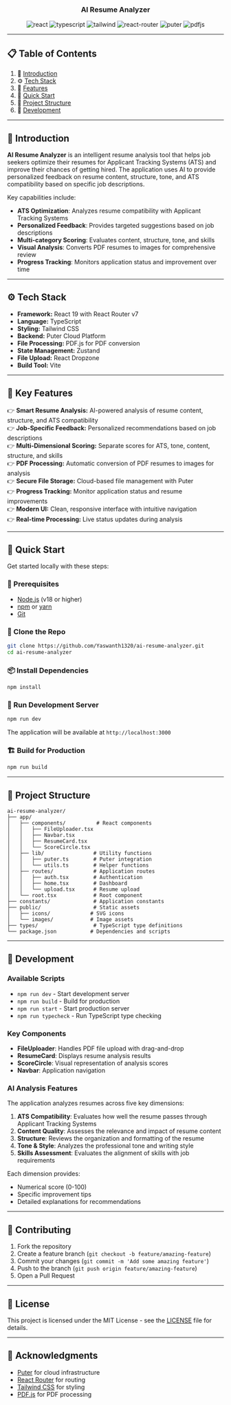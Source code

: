 <h3 align="center">AI Resume Analyzer</h3>

<div align="center">
  <div>
    <img src="https://img.shields.io/badge/-React-black?style=for-the-badge&logo=react&logoColor=61DAFB" alt="react" />
    <img src="https://img.shields.io/badge/-TypeScript-black?style=for-the-badge&logo=typescript&logoColor=3178C6" alt="typescript" />
    <img src="https://img.shields.io/badge/-Tailwind_CSS-black?style=for-the-badge&logo=tailwindcss&logoColor=38BDF8" alt="tailwind" />
    <img src="https://img.shields.io/badge/-React_Router-black?style=for-the-badge&logo=react-router&logoColor=CA4245" alt="react-router" />
    <img src="https://img.shields.io/badge/-Puter-black?style=for-the-badge&logoColor=white&color=6366F1" alt="puter" />
    <img src="https://img.shields.io/badge/-PDF.js-black?style=for-the-badge&logoColor=white&color=FF6B6B" alt="pdfjs" />
  </div>
</div>

---

## 📋 Table of Contents

1. 🧠 [Introduction](#introduction)
2. ⚙️ [Tech Stack](#tech-stack)
3. 💪 [Features](#features)
4. 🚀 [Quick Start](#quick-start)
5. 📁 [Project Structure](#project-structure)
6. 🔧 [Development](#development)

---

## 🧠 Introduction

**AI Resume Analyzer** is an intelligent resume analysis tool that helps job seekers optimize their resumes for Applicant Tracking Systems (ATS) and improve their chances of getting hired. The application uses AI to provide personalized feedback on resume content, structure, tone, and ATS compatibility based on specific job descriptions.

Key capabilities include:
- **ATS Optimization**: Analyzes resume compatibility with Applicant Tracking Systems
- **Personalized Feedback**: Provides targeted suggestions based on job descriptions
- **Multi-category Scoring**: Evaluates content, structure, tone, and skills
- **Visual Analysis**: Converts PDF resumes to images for comprehensive review
- **Progress Tracking**: Monitors application status and improvement over time

---

## ⚙️ Tech Stack

* **Framework:** React 19 with React Router v7
* **Language:** TypeScript
* **Styling:** Tailwind CSS
* **Backend:** Puter Cloud Platform
* **File Processing:** PDF.js for PDF conversion
* **State Management:** Zustand
* **File Upload:** React Dropzone
* **Build Tool:** Vite

---

## 💪 Key Features

👉 **Smart Resume Analysis:** AI-powered analysis of resume content, structure, and ATS compatibility  
👉 **Job-Specific Feedback:** Personalized recommendations based on job descriptions  
👉 **Multi-Dimensional Scoring:** Separate scores for ATS, tone, content, structure, and skills  
👉 **PDF Processing:** Automatic conversion of PDF resumes to images for analysis  
👉 **Secure File Storage:** Cloud-based file management with Puter  
👉 **Progress Tracking:** Monitor application status and resume improvements  
👉 **Modern UI:** Clean, responsive interface with intuitive navigation  
👉 **Real-time Processing:** Live status updates during analysis  

---

## 🚀 Quick Start

Get started locally with these steps:

### 🔧 Prerequisites

* [Node.js](https://nodejs.org/) (v18 or higher)
* [npm](https://www.npmjs.com/) or [yarn](https://yarnpkg.com/)
* [Git](https://git-scm.com/)

### 📁 Clone the Repo

```bash
git clone https://github.com/Yaswanth1320/ai-resume-analyzer.git
cd ai-resume-analyzer
```

### 📦 Install Dependencies

```bash
npm install
```

### 🚀 Run Development Server

```bash
npm run dev
```

The application will be available at `http://localhost:3000`

### 🏗️ Build for Production

```bash
npm run build
```

---

## 📁 Project Structure

```
ai-resume-analyzer/
├── app/
│   ├── components/          # React components
│   │   ├── FileUploader.tsx
│   │   ├── Navbar.tsx
│   │   ├── ResumeCard.tsx
│   │   └── ScoreCircle.tsx
│   ├── lib/                # Utility functions
│   │   ├── puter.ts        # Puter integration
│   │   └── utils.ts        # Helper functions
│   ├── routes/             # Application routes
│   │   ├── auth.tsx        # Authentication
│   │   ├── home.tsx        # Dashboard
│   │   └── upload.tsx      # Resume upload
│   └── root.tsx            # Root component
├── constants/              # Application constants
├── public/                 # Static assets
│   ├── icons/             # SVG icons
│   └── images/            # Image assets
├── types/                  # TypeScript type definitions
└── package.json           # Dependencies and scripts
```

---

## 🔧 Development

### Available Scripts

- `npm run dev` - Start development server
- `npm run build` - Build for production
- `npm run start` - Start production server
- `npm run typecheck` - Run TypeScript type checking

### Key Components

- **FileUploader**: Handles PDF file upload with drag-and-drop
- **ResumeCard**: Displays resume analysis results
- **ScoreCircle**: Visual representation of analysis scores
- **Navbar**: Application navigation

### AI Analysis Features

The application analyzes resumes across five key dimensions:

1. **ATS Compatibility**: Evaluates how well the resume passes through Applicant Tracking Systems
2. **Content Quality**: Assesses the relevance and impact of resume content
3. **Structure**: Reviews the organization and formatting of the resume
4. **Tone & Style**: Analyzes the professional tone and writing style
5. **Skills Assessment**: Evaluates the alignment of skills with job requirements

Each dimension provides:
- Numerical score (0-100)
- Specific improvement tips
- Detailed explanations for recommendations

---

## 🤝 Contributing

1. Fork the repository
2. Create a feature branch (`git checkout -b feature/amazing-feature`)
3. Commit your changes (`git commit -m 'Add some amazing feature'`)
4. Push to the branch (`git push origin feature/amazing-feature`)
5. Open a Pull Request

---

## 📄 License

This project is licensed under the MIT License - see the [LICENSE](LICENSE) file for details.

---

## 🙏 Acknowledgments

- [Puter](https://puter.com/) for cloud infrastructure
- [React Router](https://reactrouter.com/) for routing
- [Tailwind CSS](https://tailwindcss.com/) for styling
- [PDF.js](https://mozilla.github.io/pdf.js/) for PDF processing
